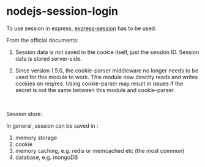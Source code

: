 # nodejs-session-login

To use session in express, [express-session](https://github.com/expressjs/session) has to be used. <br/>

From the official documents:
1. Session data is not saved in the cookie itself, just the session ID. Session data is stored server-side. 

2. Since version 1.5.0, the cookie-parser middleware no longer needs to be used for this module to work. This module now directly reads and writes cookies on req/res. Using cookie-parser may result in issues if the secret is not the same between this module and cookie-parser. 
<br/>

Session store:

In general, session can be saved in :
1. memory storage
2. cookie
3. memory caching, e.g. redis or memcached etc (the most common)
4. database, e.g. mongoDB
